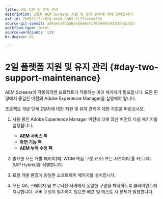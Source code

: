 ```yaml
---
title: 2일 지원 및 유지 관리
description: 2일차 AEM Screens 지원 및 유지 관리에 대해 알아봅니다.
exl-id: 2b5511ff-c8f4-4ea3-8a65-f17f3a1ec39b
source-git-commit: a89aec16bb36ecbde8e417069e9ed852363acd82
workflow-type: tm+mt
source-wordcount: '139'
ht-degree: 0%

---
```


# 2일 플랫폼 지원 및 유지 관리 {#day-two-support-maintenance}

AEM Screens이 작동하려면 프로젝트가 작동하는 여러 패키지가 필요합니다. 모든 환경에서 동일한 버전의 Adobe Experience Manager을 실행해야 합니다.

프로젝트 개발 단계 2일차에 대한 지원 및 유지 관리에 대한 지침을 따르십시오.

1. 사용 중인 Adobe Experience Manager 버전에 대해 최신 버전의 다음 패키지를 실행합니다.

   * **AEM 서비스 팩**
   * **화면 기능 팩**
   * **AEM 누적 수정 팩**

1. 필요한 모든 개발 패키지(예: WCM 핵심 구성 요소) 또는 서드파티 툴 키트(예: SAP Hybris)를 식별합니다.

1. 로컬 개발 환경에 동일한 소프트웨어 패키지를 설치합니다.

1. 모든 QA, 스테이지 및 프로덕션 서버에서 동일한 구성을 채택하도록 클라이언트에 지시합니다. 서버 구성이 일치하지 않으면 배포 및 테스트 시 문제가 발생합니다.
